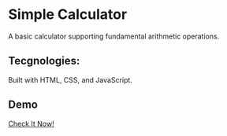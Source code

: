 # Simple Calculator
A basic calculator supporting fundamental arithmetic operations.

## Tecgnologies:
Built with HTML, CSS, and JavaScript.

## Demo
[Check It Now!](https://karreemm.github.io/SimpleCalculator.github.io/)
